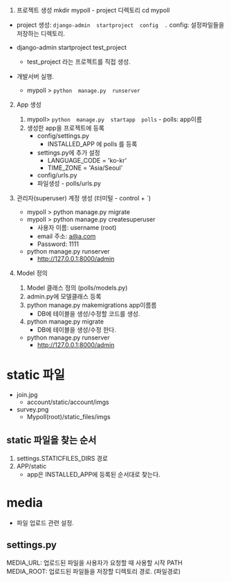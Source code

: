 1. 프로젝트 생성
mkdir   mypoll  - project 디렉토리
cd  mypoll
- project 생성:   `django-admin  startproject  config  .`
   config: 설정파일들을 저장하는 디렉토리.

- django-admin   startproject  test_project
   - test_project 라는 프로젝트를 직접 생성.

- 개발서버 실행.
   -  mypoll >  `python  manage.py  runserver`

2. App 생성
   1. mypoll> `python  manage.py  startapp  polls`
            - polls: app이름
   2. 생성한 app을 프로젝트에 등록
        - config/settings.py
            - INSTALLED_APP 에 polls 를 등록
        - settings.py에 추가 설정
            - LANGUAGE_CODE = 'ko-kr'
            - TIME_ZONE = 'Asia/Seoul'
        - config/urls.py
        - 파일생성 - polls/urls.py

3. 관리자(superuser) 계정 생성 (터미털 - control + `)
   - mypoll >  python  manage.py  migrate
   - mypoll >  python manage.py createsuperuser
      - 사용자 이름:  username (root)
      - email 주소:  a@a.com
      - Password: 1111
   - python manage.py runserver
      - http://127.0.0.1:8000/admin


4. Model 정의
   1. Model 클래스 정의 (polls/models.py)
   2. admin.py에 모델클래스 등록
   3. python manage.py makemigrations  app이름름
        - DB에 테이블을 생성/수정할 코드를 생성.
   4. python manage.py  migrate
        - DB에 테이블을 생성/수정 한다.
   - python manage.py runserver
      - http://127.0.0.1:8000/admin

# static 파일
- join.jpg
   - account/static/account/imgs
- survey.png
   - Mypoll(root)/static_files/imgs

## static 파일을 찾는 순서
1. settings.STATICFILES_DIRS 경로
2. APP/static
   - app은 INSTALLED_APP에 등록된 순서대로 찾는다.

# media
- 파일 업로드 관련 설정.

## settings.py
MEDIA_URL: 업로드된 파일을 사용자가 요청할 때 사용할 시작 PATH
MEDIA_ROOT: 업로드된 파일들을 저장할 디렉토리 경로. (파일경로)
